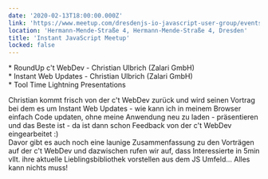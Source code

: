```yaml
---
date: '2020-02-13T18:00:00.000Z'
link: 'https://www.meetup.com/dresdenjs-io-javascript-user-group/events/wwdfrqybcdbrb/'
location: 'Hermann-Mende-Straße 4, Hermann-Mende-Straße 4, Dresden'
title: 'Instant JavaScript Meetup'
locked: false
---
```

\* RoundUp c't WebDev - Christian Ulbrich (Zalari GmbH)  
\* Instant Web Updates - Christian Ulbrich (Zalari GmbH)  
\* Tool Time Lightning Presentations

Christian kommt frisch von der c't WebDev zurück und wird seinen Vortrag bei dem es um Instant Web Updates - wie kann ich in meinem Browser einfach Code updaten, ohne meine Anwendung neu zu laden - präsentieren und das Beste ist - da ist dann schon Feedback von der c't WebDev eingearbeitet :)  
Davor gibt es auch noch eine launige Zusammenfassung zu den Vorträgen auf der c't WebDev und dazwischen rufen wir auf, dass Interessierte in 5min vllt. ihre aktuelle Lieblingsbibliothek vorstellen aus dem JS Umfeld... Alles kann nichts muss!
